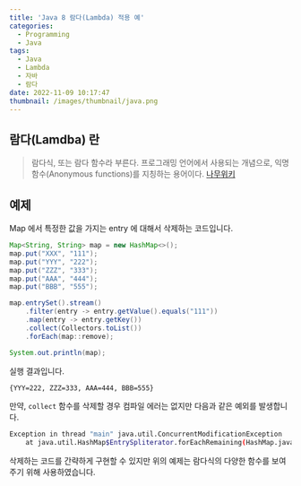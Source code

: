 ```yaml
---
title: 'Java 8 람다(Lambda) 적용 예'
categories:
  - Programming
  - Java
tags:
  - Java
  - Lambda
  - 자바
  - 람다
date: 2022-11-09 10:17:47
thumbnail: /images/thumbnail/java.png
---
```


## 람다(Lamdba) 란

> 람다식, 또는 람다 함수라 부른다.
> 프로그래밍 언어에서 사용되는 개념으로, 익명 함수(Anonymous functions)를 지칭하는 용어이다.
> [나무위키](https://namu.wiki/w/%EB%9E%8C%EB%8B%A4%EC%8B%9D)

## 예제

Map 에서 특정한 값을 가지는 entry 에 대해서 삭제하는 코드입니다.

```java
Map<String, String> map = new HashMap<>();
map.put("XXX", "111");
map.put("YYY", "222");
map.put("ZZZ", "333");
map.put("AAA", "444");
map.put("BBB", "555");

map.entrySet().stream()
    .filter(entry -> entry.getValue().equals("111"))
    .map(entry -> entry.getKey())
    .collect(Collectors.toList())
    .forEach(map::remove);

System.out.println(map);
```

실행 결과입니다.

```bash
{YYY=222, ZZZ=333, AAA=444, BBB=555}
```

만약, `collect` 함수를 삭제할 경우 컴파일 에러는 없지만 다음과 같은 예외를 발생합니다.

```bash
Exception in thread "main" java.util.ConcurrentModificationException
    at java.util.HashMap$EntrySpliterator.forEachRemaining(HashMap.java:20)
```

삭제하는 코드를 간략하게 구현할 수 있지만 위의 예제는 람다식의 다양한 함수를 보여주기 위해 사용하였습니다.
